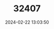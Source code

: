 ---
title: "32407"
category: "Gmelina hainanensis"
draft: false
date: 2024-02-22 13:03:50
languages:
  Chinese: ["Kuzi"]
---